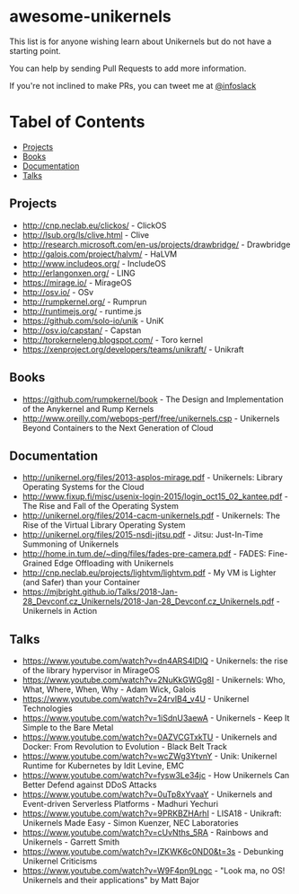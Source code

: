 # awesome-unikernels
This list is for anyone wishing learn about Unikernels but
do not have a starting point.

You can help by sending Pull Requests to add more information.

If you're not inclined to make PRs, you can tweet me at [@infoslack](https://twitter.com/infoslack)

Tabel of Contents
=================

  * [Projects](#projects)
  * [Books](#books)
  * [Documentation](#documentation)
  * [Talks](#talks)

## Projects

  * http://cnp.neclab.eu/clickos/ - ClickOS
  * http://lsub.org/ls/clive.html - Clive
  * http://research.microsoft.com/en-us/projects/drawbridge/ - Drawbridge
  * http://galois.com/project/halvm/ - HaLVM
  * http://www.includeos.org/ - IncludeOS
  * http://erlangonxen.org/ - LING
  * https://mirage.io/ - MirageOS
  * http://osv.io/ - OSv
  * http://rumpkernel.org/ - Rumprun
  * http://runtimejs.org/ - runtime.js
  * https://github.com/solo-io/unik - UniK
  * http://osv.io/capstan/ - Capstan
  * http://torokerneleng.blogspot.com/ - Toro kernel
  * https://xenproject.org/developers/teams/unikraft/ - Unikraft

## Books

  * https://github.com/rumpkernel/book - The Design and Implementation of the Anykernel and Rump Kernels
  * http://www.oreilly.com/webops-perf/free/unikernels.csp - Unikernels Beyond Containers to the Next Generation of Cloud

## Documentation

  * http://unikernel.org/files/2013-asplos-mirage.pdf - Unikernels: Library Operating Systems for the Cloud
  * http://www.fixup.fi/misc/usenix-login-2015/login_oct15_02_kantee.pdf - The Rise and Fall of the Operating System
  * http://unikernel.org/files/2014-cacm-unikernels.pdf - Unikernels: The Rise of the Virtual Library Operating System
  * http://unikernel.org/files/2015-nsdi-jitsu.pdf - Jitsu: Just-In-Time Summoning of Unikernels
  * http://home.in.tum.de/~ding/files/fades-pre-camera.pdf - FADES: Fine-Grained Edge Offloading with Unikernels
  * http://cnp.neclab.eu/projects/lightvm/lightvm.pdf - My VM is Lighter (and Safer) than your Container
  * https://mjbright.github.io/Talks/2018-Jan-28_Devconf.cz_Unikernels/2018-Jan-28_Devconf.cz_Unikernels.pdf - Unikernels in Action


## Talks

  * https://www.youtube.com/watch?v=dn4ARS4lDlQ - Unikernels: the rise of the library hypervisor in MirageOS
  * https://www.youtube.com/watch?v=2NuKkGWGg8I - Unikernels: Who, What, Where, When, Why - Adam Wick, Galois
  * https://www.youtube.com/watch?v=24rvIB4_v4U - Unikernel Technologies
  * https://www.youtube.com/watch?v=1iSdnU3aewA - Unikernels - Keep It Simple to the Bare Metal
  * https://www.youtube.com/watch?v=0AZVCGTxkTU - Unikernels and Docker: From Revolution to Evolution - Black Belt Track
  * https://www.youtube.com/watch?v=wcZWg3YtvnY - Unik: Unikernel Runtime for Kubernetes by Idit Levine, EMC
  * https://www.youtube.com/watch?v=fysw3Le34jc - How Unikernels Can Better Defend against DDoS Attacks
  * https://www.youtube.com/watch?v=0uTp8xYvaaY - Unikernels and Event-driven Serverless Platforms - Madhuri Yechuri
  * https://www.youtube.com/watch?v=9PRKBZHArhI - LISA18 - Unikraft: Unikernels Made Easy - Simon Kuenzer, NEC Laboratories
  * https://www.youtube.com/watch?v=cUvNths_5RA - Rainbows and Unikernels - Garrett Smith
  * https://www.youtube.com/watch?v=lZKWK6c0ND0&t=3s - Debunking Unikernel Criticisms
  * https://www.youtube.com/watch?v=W9F4pn9Lngc - "Look ma, no OS! Unikernels and their applications" by Matt Bajor
  
